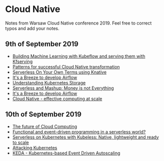 # Cloud Native
Notes from Warsaw Cloud Native conference 2019.
Feel free to correct typos and add your notes.

## 9th of September 2019

- [Building Machine Learning with Kubeflow and serving them with Kfserving](../master/day1/buidling_ml_kubeflow.md)
- [Patterns for successful Cloud Native transformation](../master/day1/cloud_native_transfromation.md)
- [Serverless On Your Own Terms using Knative](../master/day1/knative.md)
- [It's a Breeze to develop Airflow](../master/day1/breeze.md)
- [Understanding Kubernetes Storage](../master/day1/kubernetes_storage.md)
- [Serverless and Mashup: Money is not Everything](../master/day1/serverlass_and_mashup.md)
- [It's a Breeze to develop Airflow](../master/day1/breeze.md)
- [Cloud Native - effective computing at scale](../master/day1/effective_computing_at_scale.md)

## 10th of September 2019
- [The future of Cloud Computing](../master/day2/future_of_cloud_computing.md)
- [Functional and event-driven programming in a serverless world?](../master/day2/functional_programming_serverless.md)
- [Serverless on Kubernetes with Kubeless: Native, lightweight and ready to scale](../master/day2/serverless_with_kubeless)
- [Attacking Kubernetes](../master/day2/attacking_kubernetes.md)
- [KEDA - Kubernetes-based Event Driven Autoscaling](../master/day2/keda.md)
